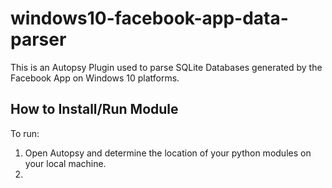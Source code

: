 # windows10-facebook-app-data-parser
This is an Autopsy Plugin used to parse SQLite Databases generated by the Facebook App on Windows 10 platforms.


## How to Install/Run Module
To run:
1) Open Autopsy and determine the location of your python modules on your local machine.
2)
